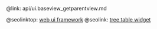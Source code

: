 @link: api/ui.baseview_getparentview.md

@seolinktop: [web ui framework](https://webix.com)
@seolink: [tree table widget](https://webix.com/widget/treetable/)